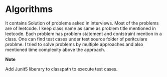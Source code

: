 
<h1>Algorithms</h1>

<p> It contains Solution of problems asked in interviews. Most of the problems are of leetcode. I keep class name as same as problem title mentioned in leetcode. Each problem has problem statement and contstraint mention in a class. One can find test cases under test source folder of peritculare problme.
 I tried to solve problems by multiple approaches and also mentioned time complexity above the approach.</p>

**Note**

Add Junit5 liberary to classpath to execute test cases.